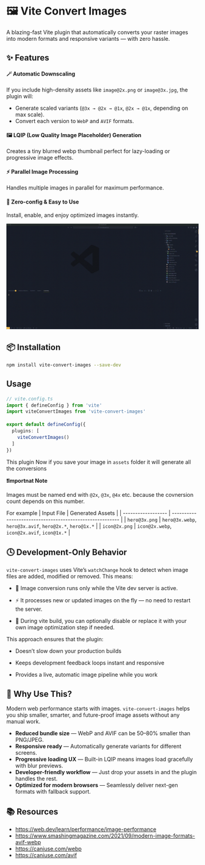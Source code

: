 # 🖼️ Vite Convert Images 
A blazing-fast Vite plugin that automatically converts your raster images into modern formats and responsive variants — with zero hassle.
## ✨ Features
#### 🪄 **Automatic Downscaling**
If you include high-density assets like `image@2x.png` or `image@3x.jpg`, the plugin will:
- Generate scaled variants (`@3x → @2x → @1x`, `@2x → @1x`,  depending on max scale).
- Convert each version to `WebP` and `AVIF` formats.

#### 🖼️ **LQIP (Low Quality Image Placeholder) Generation**
Creates a tiny blurred webp thumbnail perfect for lazy-loading or progressive image effects.

#### ⚡ **Parallel Image Processing**
Handles multiple images in parallel for maximum performance.

#### 🧠 **Zero-config & Easy to Use**

Install, enable, and enjoy optimized images instantly.

![Demo](./demo.gif)

## 📦 Installation
```bash
npm install vite-convert-images --save-dev
```

## Usage
```ts
// vite.config.ts
import { defineConfig } from 'vite'
import viteConvertImages from 'vite-convert-images'

export default defineConfig({
  plugins: [
    viteConvertImages()
  ]
})
```
This plugin 
Now if you save your image in `assets` folder it will generate all the conversions

**❗️Importnat Note**

Images must be named end with `@2x`, `@3x`, `@4x` etc. because the covnersion count depends on this number.

For example
| Input File         | Generated Assets                                         |
| ------------------ | -------------------------------------------------------- |
| `hero@3x.png`      | `hero@3x.webp`, `hero@3x.avif`, `hero@2x.*`, `hero@1x.*` |
| `icon@2x.png`      | `icon@2x.webp`, `icon@2x.avif`, `icon@1x.*`              |

## 🕓 Development-Only Behavior

`vite-convert-images` uses Vite’s `watchChange`
 hook to detect when image files are added, modified or removed.
This means:

- 🧩 Image conversion runs only while the Vite dev server is active.

- ⚡ It processes new or updated images on the fly — no need to restart the server.

- 🧱 During vite build, you can optionally disable or replace it with your own image optimization step if needed.

This approach ensures that the plugin:

- Doesn’t slow down your production builds

- Keeps development feedback loops instant and responsive

- Provides a live, automatic image pipeline while you work

## 🚀 Why Use This?
Modern web performance starts with images. `vite-convert-images` helps you ship smaller, smarter, and future-proof image assets without any manual work.

- **Reduced bundle size** — WebP and AVIF can be 50–80% smaller than PNG/JPEG.
- **Responsive ready** — Automatically generate variants for different screens.
- **Progressive loading UX** — Built-in LQIP means images load gracefully with blur previews.
- **Developer-friendly workflow** — Just drop your assets in and the plugin handles the rest.
- **Optimized for modern browsers** — Seamlessly deliver next-gen formats with fallback support.

## 📚 Resources
- https://web.dev/learn/performance/image-performance
- https://www.smashingmagazine.com/2021/09/modern-image-formats-avif-webp
- https://caniuse.com/webp
- https://caniuse.com/avif
